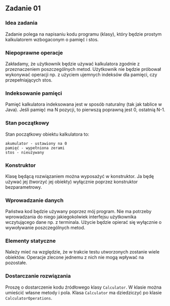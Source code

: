 ## Zadanie 01

### Idea zadania
Zadanie polega na napisaniu kodu programu (klasy), który będzie prostym kalkulatorem wzbogaconym o pamięć i stos.

### Niepoprawne operacje
Zakładamy, że użytkownik będzie używać kalkulatora zgodnie z przeznaczeniem poszczególnych metod. Użytkownik nie będzie próbował wykonywać operacji np. z użyciem ujemnych indeksów dla pamięci, czy przepełniających stos.

### Indeksowanie pamięci
Pamięć kalkulatora indeksowana jest w sposób naturalny (tak jak tablice w Java). Jeśli pamięć ma N pozycji, to pierwszą poprawną jest 0, ostatnią N-1.

### Stan początkowy
Stan początkowy obiektu kalkulatora to:

    akumulator - ustawiony na 0
    pamięć - wypełniona zerami
    stos - nieużywany 

### Konstruktor
Klasę będącą rozwiązaniem można wyposażyć w konstruktor. Ja będę używać jej (tworzyć jej obiekty) wyłącznie poprzez konstruktor bezparametrowy.

### Wprowadzanie danych
Państwa kod będzie używany poprzez mój program. Nie ma potrzeby wprowadzania do niego jakiegokolwiek interfejsu użytkownika wczytującego dane np. z terminala. Użycie będzie opierać się wyłącznie o wywoływanie poszczególnych metod.

### Elementy statyczne
Należy mieć na względzie, że w trakcie testu utworzonych zostanie wiele obiektów. Operacje zlecone jednemu z nich nie mogą wpływać na pozostałe.

### Dostarczanie rozwiązania
Proszę o dostarczenie kodu źródłowego klasy ```Calculator```. W klasie można umieścić własne metody i pola. Klasa ```Calculator``` ma dziedziczyć po klasie ```CalculatorOperations```. 
